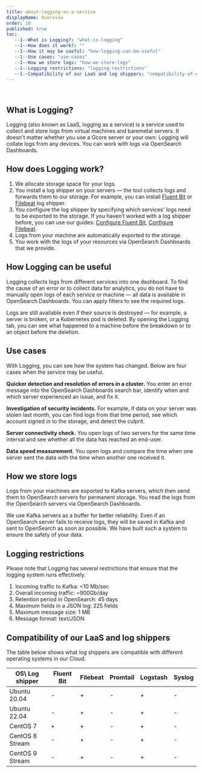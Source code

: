 ```yaml
---
title: about-logging-as-a-service
displayName: Overview
order: 10
published: true
toc:
   --1--What is Logging?: "what-is-logging"
   --1--How does it work?: ""
   --1--How it may be useful: "how-logging-can-be-useful"
   --1--Use cases: "use-cases"
   --1--How we store logs: "how-we-store-logs"
   --1--Logging restrictions: "logging-restrictions"
   --1--Compatibility of our LaaS and log shippers: "compatibility-of-our-laas-and-log-shippers"
---
```

  
 [](#)  
  
  
  

What is Logging?  
------------------

Logging (also known as LaaS, logging as a service) is a service used to collect and store logs from virtual machines and baremetal servers. It doesn't matter whether you use a Gcore server or your own: Logging will collate logs from any devices. You can work with logs via OpenSearch Dashboards.

How does Logging work? 
-----------------------

1.  We allocate storage space for your logs.  
2.  You install a log shipper on your servers — the tool collects logs and forwards them to our storage. For example, you can install [Fluent Bit](https://docs.fluentbit.io/manual/installation/getting-started-with-fluent-bit) or [Filebeat](https://www.elastic.co/beats/filebeat) log shipper.
3.  You configure the log shipper by specifying which services' logs need to be exported to the storage. If you haven’t worked with a log shipper before, you can use our guides: [Configure Fluent Bit](https://support.gcore.com/hc/en-us/articles/6173162093201), [Configure Filebeat](https://support.gcore.com/hc/en-us/articles/6171869217937). 
4.  Logs from your machine are automatically exported to the storage.  
5.  You work with the logs of your resources via OpenSearch Dashboards that we provide. 

How Logging can be useful 
--------------------------

Logging collects logs from different services into one dashboard. To find the cause of an error or to collect data for analytics, you do not have to manually open logs of each service or machine — all data is available in OpenSearch Dashboards. You can apply filters to see the required logs.  

Logs are still available even if their source is destroyed — for example, a server is broken, or a Kubernetes pod is deleted. By opening the Logging tab, you can see what happened to a machine before the breakdown or to an object before the deletion.  

Use cases  
-----------

With Logging, you can see how the system has changed. Below are four cases when the service may be useful.  

**Quicker detection and resolution of errors in a cluster.** You enter an error message into the OpenSearch Dashboards search bar, identify when and which server experienced an issue, and fix it.  

**Investigation of security incidents.** For example, if data on your server was stolen last month, you can find logs from that time period, see which account signed in to the storage, and detect the culprit.  

**Server connectivity check.** You open logs of two servers for the same time interval and see whether all the data has reached an end-user.  

**Data speed measurement**. You open logs and compare the time when one server sent the data with the time when another one received it.  

How we store logs  
-------------------

Logs from your machines are exported to Kafka servers, which then send them to OpenSearch servers for permanent storage. You read the logs from the OpenSearch servers via OpenSearch Dashboards.

We use Kafka servers as a buffer for better reliability. Even if an OpenSearch server fails to receive logs, they will be saved in Kafka and sent to OpenSearch as soon as possible. We have built such a system to ensure the safety of your data. 

Logging restrictions
--------------------

Please note that Logging has several restrictions that ensure that the logging system runs effectively.  

1.  Incoming traffic to Kafka: <10 Mb/sec
2.  Overall incoming traffic: ~900Gb/day
3.  Retention period in OpenSearch: 45 days
4.  Maximum fields in a JSON log: 225 fields 
5.  Maximum message size: 1 MB
6.  Message format: text/JSON

Compatibility of our LaaS and log shippers
------------------------------------------

The table below shows what log shippers are compatible with different operating systems in our Cloud. 

| OS\\ Log shipper | Fluent Bit | Filebeat | Promtail | Logstash | Syslog |
|------------------|------------|----------|----------|----------|--------|
| Ubuntu 20.04     |  -         |  +       |  -       |  +       |  -     |
| Ubuntu 22.04     |  -         |  +       |  -       |  +       |  -     |
| CentOS 7         |  +         |  +       |  -       |  +       |  -     |
| CentOS 8 Stream  |  -         |  +       |  -       |  +       |  -     |
| CentOS 9 Stream  | -          | +        | -        | +        | -      |
